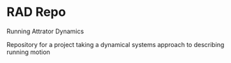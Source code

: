 # RAD Repo
Running
Attrator
Dynamics

Repository for a project taking a dynamical systems approach to describing running motion
